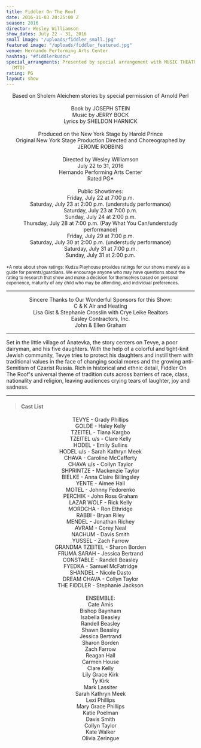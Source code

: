 ```yaml
---
title: Fiddler On The Roof
date: 2016-11-03 20:25:00 Z
season: 2016
director: Wesley Williamson
show_dates: July 22 - 31, 2016
small image: "/uploads/fiddler_small.jpg"
featured image: "/uploads/fiddler_featured.jpg"
venue: Hernando Performing Arts Center
hashtag: "#fiddlerkudzu"
special_arrangments: Presented by special arrangement with MUSIC THEATRE INTERNATIONAL
  (MTI)
rating: PG
layout: show
---
```


<center>
Based on Sholem Aleichem stories by special permission of Arnold Perl<br>
<br>
Book by JOSEPH STEIN<br>
Music by JERRY BOCK <br>
Lyrics by SHELDON HARNICK<br>
<br>
Produced on the New York Stage by Harold Prince<br>
Original New York Stage Production Directed and Choreographed by JEROME ROBBINS<br>
<br>
Directed by Wesley Williamson<br>
July 22 to 31, 2016<br>
Hernando Performing Arts Center<br>
Rated PG*<br>
<br>
Public Showtimes:<br>
Friday, July 22 at 7:00 p.m.<br>
Saturday, July 23 at 2:00 p.m. (understudy performance)<br>
Saturday, July 23 at 7:00 p.m.<br>
Sunday, July 24 at 2:00 p.m.<br>
Thursday, July 28 at 7:00 p.m. (Pay What You Can/understudy performance)<br>
Friday, July 29 at 7:00 p.m.<br>
Saturday, July 30 at 2:00 p.m. (understudy performance)<br>
Saturday, July 31 at 7:00 p.m.<br>
Sunday, July 31 at 2:00 p.m.<br>
</center>
<br>
<small>*A note about show ratings: Kudzu Playhouse provides ratings for our shows merely as a guide for parents/guardians.  We encourage anyone who may have questions about the rating to research that show and make a decision for themselves based on personal experience, maturity of any child who may be attending, and individual preferences.</small>

---

<center>
Sincere Thanks to Our Wonderful Sponsors for this Show:<br>
C & K Air and Heating<br>
Lisa Gist & Stephanie Crosslin with Crye Leike Realtors<br>
Easley Contractors, Inc.<br>
John & Ellen Graham<br>
</center>

---

Set in the little village of Anatevka, the story centers on Tevye, a poor dairyman, and his five daughters. With the help of a colorful and tight-knit Jewish community, Tevye tries to protect his daughters and instill them with traditional values in the face of changing social mores and the growing anti-Semitism of Czarist Russia. Rich in historical and ethnic detail, Fiddler On The Roof's universal theme of tradition cuts across barriers of race, class, nationality and religion, leaving audiences crying tears of laughter, joy and sadness.

---

> #### Cast List

<center>
TEVYE - Grady Phillips<br>
GOLDE - Haley Kelly<br>
TZEITEL - Tiana Kargbo<br>
TZEITEL u/s - Clare Kelly<br>
HODEL - Emily Sullins<br>
HODEL u/s - Sarah Kathryn Meek<br>
CHAVA - Caroline McCafferty<br>
CHAVA u/s - Collyn Taylor<br>
SHPRINTZE - Mackenzie Taylor<br>
BIELKE - Anna Claire Billingsley<br>
YENTE - Aimee Hall<br>
MOTEL - Johnny Fedorenko<br>
PERCHIK - John Ross Graham<br>
LAZAR WOLF - Rick Kelly<br>
MORDCHA - Ron Ethridge<br>
RABBI - Bryan Riley<br>
MENDEL - Jonathan Richey<br>
AVRAM - Corey Neal<br>
NACHUM - Davis Smith<br>
YUSSEL - Zach Farrow<br>
GRANDMA TZEITEL - Sharon Borden<br>
FRUMA SARAH - Jessica Bertrand<br>
CONSTABLE - Randell Beasley<br>
FYEDKA - Samuel McFatridge<br>
SHANDEL - Nicole Dasto<br>
DREAM CHAVA - Collyn Taylor<br>
THE FIDDLER - Stephanie Jackson<br>
<br>
ENSEMBLE:<br>
Cate Amis<br>
Bishop Baynham<br>
Isabella Beasley<br>
Randell Beasley<br>
Shawn Beasley<br>
Jessica Bertrand<br>
Sharon Borden<br>
Zach Farrow<br>
Reagan Hall<br>
Carmen House<br>
Clare Kelly<br>
Lily Grace Kirk<br>
Ty Kirk<br>
Mark Lassiter<br>
Sarah Kathryn Meek<br>
Lexi Phillips<br>
Mary Grace Phillips<br>
Katie Poelman<br>
Davis Smith<br>
Collyn Taylor<br>
Kate Walker<br>
Olivia Zeringue<br>
</center>